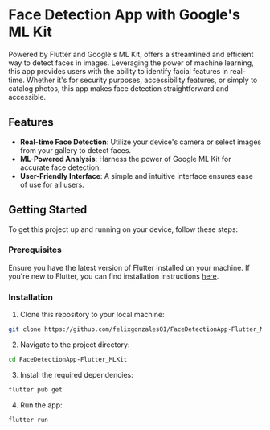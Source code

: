 # Face Detection App with Google's ML Kit

Powered by Flutter and Google's ML Kit, offers a streamlined and efficient way to detect faces in images. Leveraging the power of machine learning, this app provides users with the ability to identify facial features in real-time. Whether it's for security purposes, accessibility features, or simply to catalog photos, this app makes face detection straightforward and accessible.

## Features

- **Real-time Face Detection**: Utilize your device's camera or select images from your gallery to detect faces.
- **ML-Powered Analysis**: Harness the power of Google ML Kit for accurate face detection.
- **User-Friendly Interface**: A simple and intuitive interface ensures ease of use for all users.

## Getting Started

To get this project up and running on your device, follow these steps:

### Prerequisites

Ensure you have the latest version of Flutter installed on your machine. If you're new to Flutter, you can find installation instructions [here](https://flutter.dev/docs/get-started/install).

### Installation

1. Clone this repository to your local machine:
```bash
git clone https://github.com/felixgonzales01/FaceDetectionApp-Flutter_MLKit.git
```

2. Navigate to the project directory:
```bash
cd FaceDetectionApp-Flutter_MLKit
```

3. Install the required dependencies:
```bash
flutter pub get
```

4. Run the app:
```bash
flutter run
```
